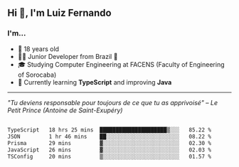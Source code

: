 <h2>Hi 👋, I'm Luiz Fernando</h2>

### I'm...
* 🤟 18 years old
* 👨‍💻 Junior Developer from Brazil 💚
* 🎓 Studying Computer Engineering at FACENS (Faculty of Engineering of Sorocaba)
* 🔭 Currently learning **TypeScript** and improving **Java**

---

_"Tu deviens responsable pour toujours de ce que tu as apprivoisé" – Le Petit Prince (Antoine de Saint-Exupéry)_

##

<!--START_SECTION:waka-->

```txt
TypeScript   18 hrs 25 mins  █████████████████████▒░░░   85.22 %
JSON         1 hr 46 mins    ██░░░░░░░░░░░░░░░░░░░░░░░   08.22 %
Prisma       29 mins         ▓░░░░░░░░░░░░░░░░░░░░░░░░   02.30 %
JavaScript   26 mins         ▓░░░░░░░░░░░░░░░░░░░░░░░░   02.03 %
TSConfig     20 mins         ▒░░░░░░░░░░░░░░░░░░░░░░░░   01.57 %
```

<!--END_SECTION:waka-->
